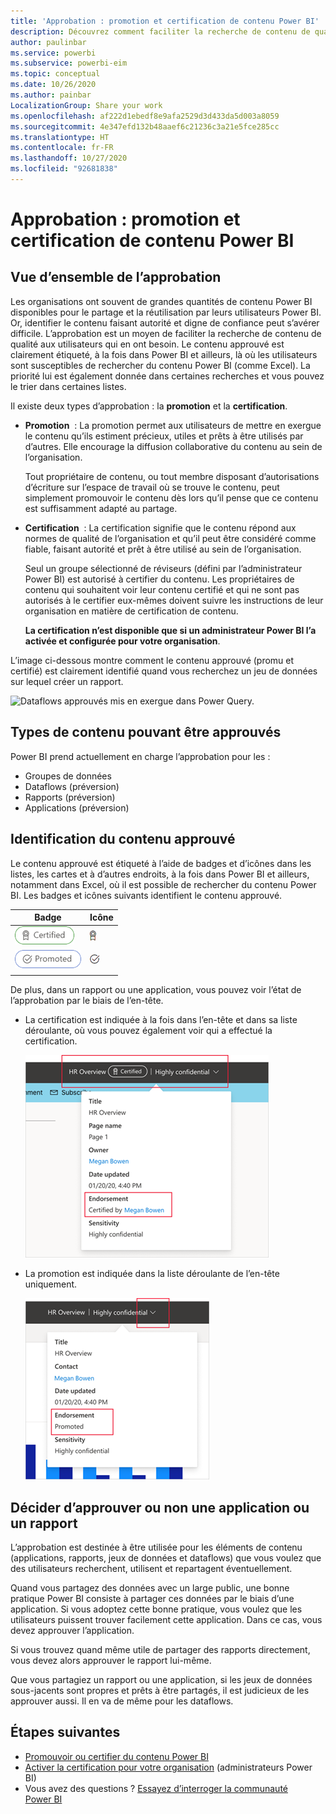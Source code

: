```yaml
---
title: 'Approbation : promotion et certification de contenu Power BI'
description: Découvrez comment faciliter la recherche de contenu de qualité grâce à la promotion ou à la certification.
author: paulinbar
ms.service: powerbi
ms.subservice: powerbi-eim
ms.topic: conceptual
ms.date: 10/26/2020
ms.author: painbar
LocalizationGroup: Share your work
ms.openlocfilehash: af222d1ebedf8e9afa2529d3d433da5d003a8059
ms.sourcegitcommit: 4e347efd132b48aaef6c21236c3a21e5fce285cc
ms.translationtype: HT
ms.contentlocale: fr-FR
ms.lasthandoff: 10/27/2020
ms.locfileid: "92681838"
---
```

# <a name="endorsement---promoting-and-certifying-power-bi-content"></a>Approbation : promotion et certification de contenu Power BI

## <a name="endorsement-overview"></a>Vue d’ensemble de l’approbation

Les organisations ont souvent de grandes quantités de contenu Power BI disponibles pour le partage et la réutilisation par leurs utilisateurs Power BI. Or, identifier le contenu faisant autorité et digne de confiance peut s’avérer difficile. L’approbation est un moyen de faciliter la recherche de contenu de qualité aux utilisateurs qui en ont besoin. Le contenu approuvé est clairement étiqueté, à la fois dans Power BI et ailleurs, là où les utilisateurs sont susceptibles de rechercher du contenu Power BI (comme Excel). La priorité lui est également donnée dans certaines recherches et vous pouvez le trier dans certaines listes.

Il existe deux types d’approbation : la **promotion** et la **certification**.

* **Promotion**  : La promotion permet aux utilisateurs de mettre en exergue le contenu qu’ils estiment précieux, utiles et prêts à être utilisés par d’autres. Elle encourage la diffusion collaborative du contenu au sein de l’organisation.

    Tout propriétaire de contenu, ou tout membre disposant d’autorisations d’écriture sur l’espace de travail où se trouve le contenu, peut simplement promouvoir le contenu dès lors qu’il pense que ce contenu est suffisamment adapté au partage.

* **Certification**  : La certification signifie que le contenu répond aux normes de qualité de l’organisation et qu’il peut être considéré comme fiable, faisant autorité et prêt à être utilisé au sein de l’organisation.

    Seul un groupe sélectionné de réviseurs (défini par l’administrateur Power BI) est autorisé à certifier du contenu. Les propriétaires de contenu qui souhaitent voir leur contenu certifié et qui ne sont pas autorisés à le certifier eux-mêmes doivent suivre les instructions de leur organisation en matière de certification de contenu.

    **La certification n’est disponible que si un administrateur Power BI l’a activée et configurée pour votre organisation**.

L’image ci-dessous montre comment le contenu approuvé (promu et certifié) est clairement identifié quand vous recherchez un jeu de données sur lequel créer un rapport.

![Dataflows approuvés mis en exergue dans Power Query.](media/service-endorsement-overview/power-bi-content-endorsement-dataset-select.png)

## <a name="content-types-that-can-be-endorsed"></a>Types de contenu pouvant être approuvés
Power BI prend actuellement en charge l’approbation pour les :
* Groupes de données
* Dataflows (préversion)
* Rapports (préversion)
* Applications (préversion)

## <a name="identifying-endorsed-content"></a>Identification du contenu approuvé

Le contenu approuvé est étiqueté à l’aide de badges et d’icônes dans les listes, les cartes et à d’autres endroits, à la fois dans Power BI et ailleurs, notamment dans Excel, où il est possible de rechercher du contenu Power BI. Les badges et icônes suivants identifient le contenu approuvé.

|Badge|Icône|
|---------|---------|
|![Capture d’écran du badge de certification.](media/service-endorsement-overview/certified-badge.png)|![Capture d’écran de l’icône de certification.](media/service-endorsement-overview/certified-icon.png)|
|![Capture d’écran du badge de promotion.](media/service-endorsement-overview/promoted-badge.png)|![Capture d’écran de l’icône de promotion.](media/service-endorsement-overview/promoted-icon.png)|
|||

De plus, dans un rapport ou une application, vous pouvez voir l’état de l’approbation par le biais de l’en-tête.
* La certification est indiquée à la fois dans l’en-tête et dans sa liste déroulante, où vous pouvez également voir qui a effectué la certification.

    ![Capture d’écran montrant un badge de certification dans un en-tête de rapport.](media/service-endorsement-overview/certification-report-header.png)

* La promotion est indiquée dans la liste déroulante de l’en-tête uniquement.
 
    ![Capture d’écran montrant un badge de promotion dans un en-tête de rapport.](media/service-endorsement-overview/promotion-report-header.png)

## <a name="deciding-whether-to-endorse-an-app-or-a-report"></a>Décider d’approuver ou non une application ou un rapport

L’approbation est destinée à être utilisée pour les éléments de contenu (applications, rapports, jeux de données et dataflows) que vous voulez que des utilisateurs recherchent, utilisent et repartagent éventuellement.

Quand vous partagez des données avec un large public, une bonne pratique Power BI consiste à partager ces données par le biais d’une application. Si vous adoptez cette bonne pratique, vous voulez que les utilisateurs puissent trouver facilement cette application. Dans ce cas, vous devez approuver l’application. 

Si vous trouvez quand même utile de partager des rapports directement, vous devez alors approuver le rapport lui-même. 

Que vous partagiez un rapport ou une application, si les jeux de données sous-jacents sont propres et prêts à être partagés, il est judicieux de les approuver aussi. Il en va de même pour les dataflows.  

## <a name="next-steps"></a>Étapes suivantes

* [Promouvoir ou certifier du contenu Power BI](service-endorse-content.md)
* [Activer la certification pour votre organisation](../admin/service-admin-setup-certification.md) (administrateurs Power BI)
* Vous avez des questions ? [Essayez d’interroger la communauté Power BI](https://community.powerbi.com/)